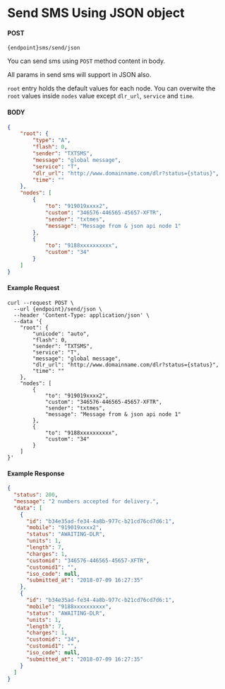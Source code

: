 # Send SMS Using JSON object

#### POST
```
{endpoint}sms/send/json
```

You can send sms using `POST` method content in body.

All params in send sms will support in JSON also.

`root` entry holds the default values for each node. You can overwite the `root` values inside `nodes` value except `dlr_url`, `service` and `time`.

#### BODY

```json
{
    "root": {
        "type": "A",
        "flash": 0,
        "sender": "TXTSMS",
        "message": "global message",
        "service": "T",
        "dlr_url": "http://www.domainname.com/dlr?status={status}",
        "time": ""
    },
    "nodes": [
        {
            "to": "919019xxxx2",
            "custom": "346576-446565-45657-XFTR",
            "sender": "txtmes",
            "message": "Message from & json api node 1"
        },
        {
            "to": "9188xxxxxxxxxx",
            "custom": "34"
        }
    ]
}
```

#### Example Request

```curl
curl --request POST \
  --url {endpoint}/send/json \
  --header 'Content-Type: application/json' \
  --data '{
    "root": {
        "unicode": "auto",
        "flash": 0,
        "sender": "TXTSMS",
        "service": "T",
        "message": "global message",
        "dlr_url": "http://www.domainname.com/dlr?status={status}",
        "time": ""
    },
    "nodes": [
        {
            "to": "919019xxxx2",
            "custom": "346576-446565-45657-XFTR",
            "sender": "txtmes",
            "message": "Message from & json api node 1"
        },
        {
            "to": "9188xxxxxxxxxx",
            "custom": "34"
        }
    ]
}'
```

#### Example Response

```json
{
  "status": 200,
  "message": "2 numbers accepted for delivery.",
  "data": [
    {
      "id": "b34e35ad-fe34-4a8b-977c-b21cd76cd7d6:1",
      "mobile": "919019xxxx2",
      "status": "AWAITING-DLR",
      "units": 1,
      "length": 7,
      "charges": 1,
      "customid": "346576-446565-45657-XFTR",
      "customid1": "",
      "iso_code": null,
      "submitted_at": "2018-07-09 16:27:35"
    },
    {
      "id": "b34e35ad-fe34-4a8b-977c-b21cd76cd7d6:1",
      "mobile": "9188xxxxxxxxxx",
      "status": "AWAITING-DLR",
      "units": 1,
      "length": 7,
      "charges": 1,
      "customid": "34",
      "customid1": "",
      "iso_code": null,
      "submitted_at": "2018-07-09 16:27:35"
    }
  ]
}
```